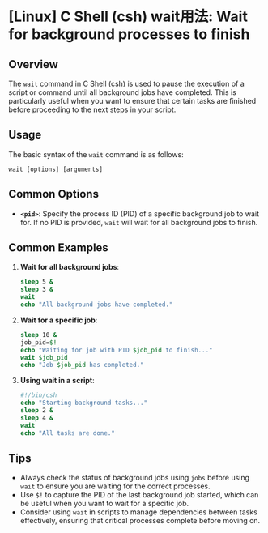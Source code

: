 # [Linux] C Shell (csh) wait用法: Wait for background processes to finish

## Overview
The `wait` command in C Shell (csh) is used to pause the execution of a script or command until all background jobs have completed. This is particularly useful when you want to ensure that certain tasks are finished before proceeding to the next steps in your script.

## Usage
The basic syntax of the `wait` command is as follows:

```
wait [options] [arguments]
```

## Common Options
- **`<pid>`**: Specify the process ID (PID) of a specific background job to wait for. If no PID is provided, `wait` will wait for all background jobs to finish.

## Common Examples

1. **Wait for all background jobs**:
   ```csh
   sleep 5 &
   sleep 3 &
   wait
   echo "All background jobs have completed."
   ```

2. **Wait for a specific job**:
   ```csh
   sleep 10 &
   job_pid=$!
   echo "Waiting for job with PID $job_pid to finish..."
   wait $job_pid
   echo "Job $job_pid has completed."
   ```

3. **Using wait in a script**:
   ```csh
   #!/bin/csh
   echo "Starting background tasks..."
   sleep 2 &
   sleep 4 &
   wait
   echo "All tasks are done."
   ```

## Tips
- Always check the status of background jobs using `jobs` before using `wait` to ensure you are waiting for the correct processes.
- Use `$!` to capture the PID of the last background job started, which can be useful when you want to wait for a specific job.
- Consider using `wait` in scripts to manage dependencies between tasks effectively, ensuring that critical processes complete before moving on.